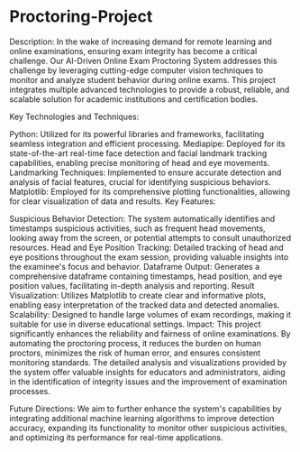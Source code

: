 # Proctoring-Project
Description:
In the wake of increasing demand for remote learning and online examinations, ensuring exam integrity has become a critical challenge. Our AI-Driven Online Exam Proctoring System addresses this challenge by leveraging cutting-edge computer vision techniques to monitor and analyze student behavior during online exams. This project integrates multiple advanced technologies to provide a robust, reliable, and scalable solution for academic institutions and certification bodies.

Key Technologies and Techniques:

Python: Utilized for its powerful libraries and frameworks, facilitating seamless integration and efficient processing.
Mediapipe: Deployed for its state-of-the-art real-time face detection and facial landmark tracking capabilities, enabling precise monitoring of head and eye movements.
Landmarking Techniques: Implemented to ensure accurate detection and analysis of facial features, crucial for identifying suspicious behaviors.
Matplotlib: Employed for its comprehensive plotting functionalities, allowing for clear visualization of data and results.
Key Features:

Suspicious Behavior Detection: The system automatically identifies and timestamps suspicious activities, such as frequent head movements, looking away from the screen, or potential attempts to consult unauthorized resources.
Head and Eye Position Tracking: Detailed tracking of head and eye positions throughout the exam session, providing valuable insights into the examinee's focus and behavior.
Dataframe Output: Generates a comprehensive dataframe containing timestamps, head position, and eye position values, facilitating in-depth analysis and reporting.
Result Visualization: Utilizes Matplotlib to create clear and informative plots, enabling easy interpretation of the tracked data and detected anomalies.
Scalability: Designed to handle large volumes of exam recordings, making it suitable for use in diverse educational settings.
Impact:
This project significantly enhances the reliability and fairness of online examinations. By automating the proctoring process, it reduces the burden on human proctors, minimizes the risk of human error, and ensures consistent monitoring standards. The detailed analysis and visualizations provided by the system offer valuable insights for educators and administrators, aiding in the identification of integrity issues and the improvement of examination processes.

Future Directions:
We aim to further enhance the system's capabilities by integrating additional machine learning algorithms to improve detection accuracy, expanding its functionality to monitor other suspicious activities, and optimizing its performance for real-time applications.
